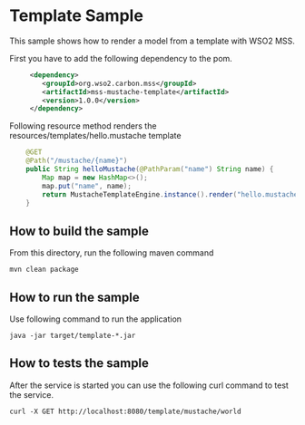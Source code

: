 # Template Sample

This sample shows how to render a model from a template with WSO2 MSS.

First you have to add the following dependency to the pom.

```xml
     <dependency>
        <groupId>org.wso2.carbon.mss</groupId>
        <artifactId>mss-mustache-template</artifactId>
        <version>1.0.0</version>
     </dependency>
```

Following resource method renders the resources/templates/hello.mustache template

```java
    @GET
    @Path("/mustache/{name}")
    public String helloMustache(@PathParam("name") String name) {
        Map map = new HashMap<>();
        map.put("name", name);
        return MustacheTemplateEngine.instance().render("hello.mustache", map);
    }
```

## How to build the sample

From this directory, run the following maven command

```
mvn clean package
```

## How to run the sample

Use following command to run the application

```
java -jar target/template-*.jar
```

## How to tests the sample

After the service is started you can use the following curl command to test the service.

```
curl -X GET http://localhost:8080/template/mustache/world
```
